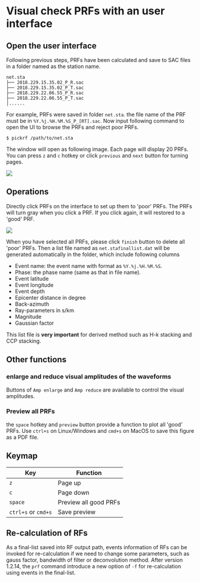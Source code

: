 
# Visual check PRFs with an user interface

## Open the user interface
Following previous steps, PRFs have been calculated and save to SAC files in a folder named as the station name.

```
net.sta
├── 2018.229.15.35.02_P_R.sac
├── 2018.229.15.35.02_P_T.sac
├── 2018.229.22.06.55_P_R.sac
├── 2018.229.22.06.55_P_T.sac
│......
```

For example, PRFs were saved in folder `net.sta`. the file name of the PRF must be in `%Y.%j.%H.%M.%S_P_[RT].sac`. Now input following command to open the UI to browse the PRFs and reject poor PRFs.

```
$ pickrf /path/to/net.sta
```

The window will open as following image. Each page will display 20 PRFs. You can press `z` and `c` hotkey or click `previous` and `next` button for turning pages.

![](/_static/pickrf.png)


## Operations
Directly click PRFs on the interface to set up them to 'poor' PRFs. The PRFs will turn gray when you click a PRF. If you click again, it will restored to a 'good' PRF.

![](/_static/click.png)

When you have selected all PRFs, please click `finish` button to delete all 'poor' PRFs. Then a list file named as `net.stafinallist.dat` will be generated automatically in the folder, which include following columns

- Event name: the event name with format as `%Y.%j.%H.%M.%S`.
- Phase: the phase name (same as that in file name).
- Event latitude
- Event longitude
- Event depth
- Epicenter distance in degree
- Back-azimuth
- Ray-parameters in s/km
- Magnitude
- Gaussian factor

This list file is **very important** for derived method such as H-k stacking and CCP stacking.

## Other functions

### enlarge and reduce visual amplitudes of the waveforms

Buttons of `Amp enlarge` and `Amp reduce` are available to control the visual amplitudes.

### Preview all PRFs
the `space` hotkey and `preview` button provide a function to plot all 'good' PRFs. Use `ctrl+s` on Linux/Windows and `cmd+s` on MacOS to save this figure as a PDF file.

## Keymap

| Key | Function |
| ------ | ------ |
| `z` | Page up |
| `c` | Page down |
| `space` | Preview all good PRFs |
| `ctrl+s` or `cmd+s` | Save preview |

## Re-calculation of RFs

As a final-list saved into RF output path, events information of RFs can be invoked for re-calculation if we need to change some parameters, such as gauss factor, bandwidth of filter or deconvolution method. After version 1.2.14, the `prf` command introduce a new option of `-f` for  re-calculation using events in the final-list.
